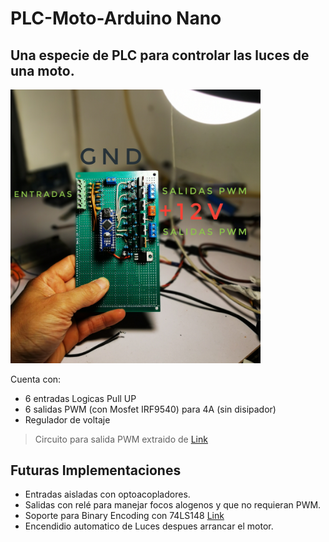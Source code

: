 # **PLC-Moto-Arduino Nano**
## Una especie de **PLC** para controlar las luces de una moto.

<img src="https://github.com/Fzf-z/Central-Moto/blob/master/Documentos/IMG_20200412_204718-01.jpeg" width="400">

Cuenta con:
- 6 entradas Logicas Pull UP
- 6 salidas PWM (con Mosfet IRF9540) para 4A (sin disipador)
- Regulador de voltaje

>Circuito para salida PWM extraido de [Link](https://forum.arduino.cc/index.php?topic=451897.0)
>
>

## Futuras Implementaciones

- Entradas aisladas con optoacopladores.
- Salidas con relé para manejar focos alogenos y que no requieran PWM.
- Soporte para Binary Encoding con 74LS148 [Link](https://github.com/bxparks/AceButton/blob/develop/docs/binary_encoding/README.md)
- Encendidio automatico de Luces despues arrancar el motor.
